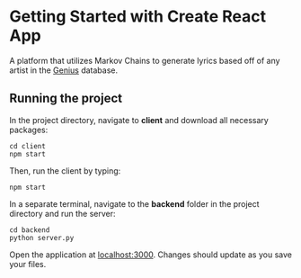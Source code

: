 # Getting Started with Create React App

A platform that utilizes Markov Chains to generate lyrics based off of any artist in the [Genius](https://genius.com/) database.

## Running the project

In the project directory, navigate to **client** and download all necessary packages:

```
cd client
npm start
```

Then, run the client by typing:

```
npm start
```

In a separate terminal, navigate to the **backend** folder in the project directory and run the server:

```
cd backend
python server.py
```

Open the application at [localhost:3000](http://localhost:3000). Changes should update as you save your files.
